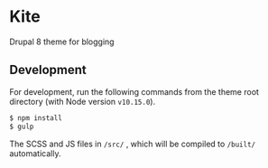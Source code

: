 # Kite
Drupal 8 theme for blogging

## Development

For development, run the following commands from the theme root directory (with Node version `v10.15.0`).

```bash
$ npm install
$ gulp
```

The SCSS and JS files in `/src/` , which will be compiled to `/built/` automatically.

